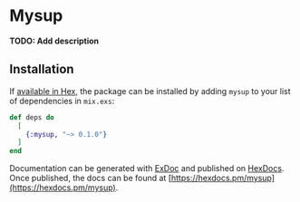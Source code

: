 # Mysup

**TODO: Add description**

## Installation

If [available in Hex](https://hex.pm/docs/publish), the package can be installed
by adding `mysup` to your list of dependencies in `mix.exs`:

```elixir
def deps do
  [
    {:mysup, "~> 0.1.0"}
  ]
end
```

Documentation can be generated with [ExDoc](https://github.com/elixir-lang/ex_doc)
and published on [HexDocs](https://hexdocs.pm). Once published, the docs can
be found at [https://hexdocs.pm/mysup](https://hexdocs.pm/mysup).

